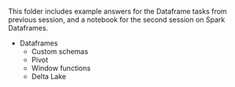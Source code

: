 This folder includes example answers for the Dataframe tasks from previous session, and a notebook for the second session on Spark Dataframes.

* Dataframes
    * Custom schemas
    * Pivot
    * Window functions
    * Delta Lake